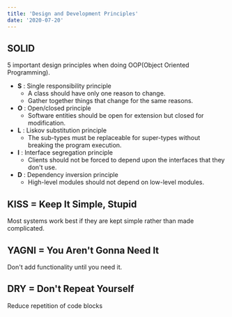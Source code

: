 ```yaml
---
title: 'Design and Development Principles'
date: '2020-07-20'
---
```


## SOLID

5 important design principles when doing OOP(Object Oriented Programming).

- **S** : Single responsibility principle
  - A class should have only one reason to change.
  - Gather together things that change for the same reasons.
- **O** : Open/closed principle
  - Software entities should be open for extension but closed for modification.
- **L** : Liskov substitution principle
  - The sub-types must be replaceable for super-types without breaking the program execution.
- **I** : Interface segregation principle
  - Clients should not be forced to depend upon the interfaces that they don't use.
- **D** : Dependency inversion principle
  - High-level modules should not depend on low-level modules.

## KISS = Keep It Simple, Stupid

Most systems work best if they are kept simple rather than made complicated.

## YAGNI = You Aren't Gonna Need It

Don't add functionality until you need it.

## DRY = Don't Repeat Yourself

Reduce repetition of code blocks
